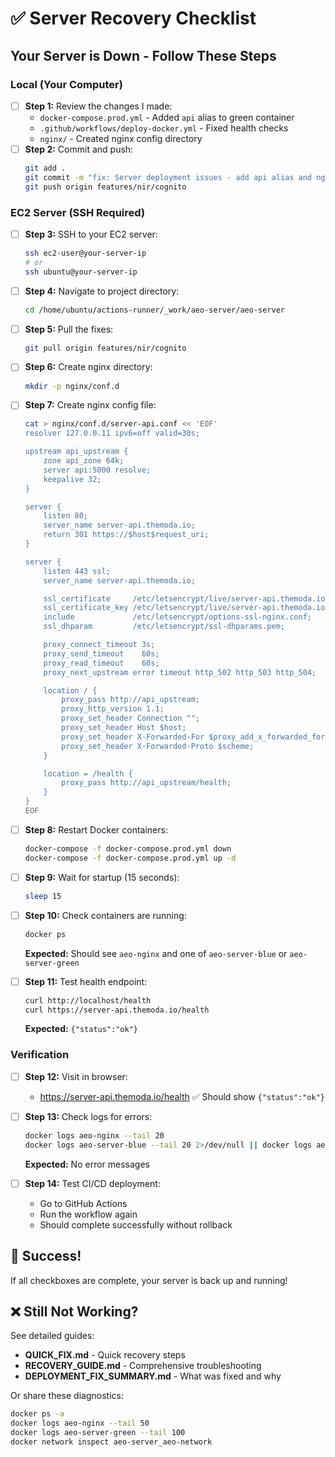 # ✅ Server Recovery Checklist

## Your Server is Down - Follow These Steps

### Local (Your Computer)

- [ ] **Step 1:** Review the changes I made:
  - `docker-compose.prod.yml` - Added `api` alias to green container
  - `.github/workflows/deploy-docker.yml` - Fixed health checks
  - `nginx/` - Created nginx config directory
- [ ] **Step 2:** Commit and push:
  ```bash
  git add .
  git commit -m "fix: Server deployment issues - add api alias and nginx config"
  git push origin features/nir/cognito
  ```

### EC2 Server (SSH Required)

- [ ] **Step 3:** SSH to your EC2 server:

  ```bash
  ssh ec2-user@your-server-ip
  # or
  ssh ubuntu@your-server-ip
  ```

- [ ] **Step 4:** Navigate to project directory:

  ```bash
  cd /home/ubuntu/actions-runner/_work/aeo-server/aeo-server
  ```

- [ ] **Step 5:** Pull the fixes:

  ```bash
  git pull origin features/nir/cognito
  ```

- [ ] **Step 6:** Create nginx directory:

  ```bash
  mkdir -p nginx/conf.d
  ```

- [ ] **Step 7:** Create nginx config file:

  ```bash
  cat > nginx/conf.d/server-api.conf << 'EOF'
  resolver 127.0.0.11 ipv6=off valid=30s;

  upstream api_upstream {
      zone api_zone 64k;
      server api:5000 resolve;
      keepalive 32;
  }

  server {
      listen 80;
      server_name server-api.themoda.io;
      return 301 https://$host$request_uri;
  }

  server {
      listen 443 ssl;
      server_name server-api.themoda.io;

      ssl_certificate     /etc/letsencrypt/live/server-api.themoda.io/fullchain.pem;
      ssl_certificate_key /etc/letsencrypt/live/server-api.themoda.io/privkey.pem;
      include             /etc/letsencrypt/options-ssl-nginx.conf;
      ssl_dhparam         /etc/letsencrypt/ssl-dhparams.pem;

      proxy_connect_timeout 3s;
      proxy_send_timeout    60s;
      proxy_read_timeout    60s;
      proxy_next_upstream error timeout http_502 http_503 http_504;

      location / {
          proxy_pass http://api_upstream;
          proxy_http_version 1.1;
          proxy_set_header Connection "";
          proxy_set_header Host $host;
          proxy_set_header X-Forwarded-For $proxy_add_x_forwarded_for;
          proxy_set_header X-Forwarded-Proto $scheme;
      }

      location = /health {
          proxy_pass http://api_upstream/health;
      }
  }
  EOF
  ```

- [ ] **Step 8:** Restart Docker containers:

  ```bash
  docker-compose -f docker-compose.prod.yml down
  docker-compose -f docker-compose.prod.yml up -d
  ```

- [ ] **Step 9:** Wait for startup (15 seconds):

  ```bash
  sleep 15
  ```

- [ ] **Step 10:** Check containers are running:

  ```bash
  docker ps
  ```

  **Expected:** Should see `aeo-nginx` and one of `aeo-server-blue` or `aeo-server-green`

- [ ] **Step 11:** Test health endpoint:
  ```bash
  curl http://localhost/health
  curl https://server-api.themoda.io/health
  ```
  **Expected:** `{"status":"ok"}`

### Verification

- [ ] **Step 12:** Visit in browser:

  - https://server-api.themoda.io/health ✅ Should show `{"status":"ok"}`

- [ ] **Step 13:** Check logs for errors:

  ```bash
  docker logs aeo-nginx --tail 20
  docker logs aeo-server-blue --tail 20 2>/dev/null || docker logs aeo-server-green --tail 20
  ```

  **Expected:** No error messages

- [ ] **Step 14:** Test CI/CD deployment:
  - Go to GitHub Actions
  - Run the workflow again
  - Should complete successfully without rollback

## 🎉 Success!

If all checkboxes are complete, your server is back up and running!

## ❌ Still Not Working?

See detailed guides:

- **QUICK_FIX.md** - Quick recovery steps
- **RECOVERY_GUIDE.md** - Comprehensive troubleshooting
- **DEPLOYMENT_FIX_SUMMARY.md** - What was fixed and why

Or share these diagnostics:

```bash
docker ps -a
docker logs aeo-nginx --tail 50
docker logs aeo-server-green --tail 100
docker network inspect aeo-server_aeo-network
```
